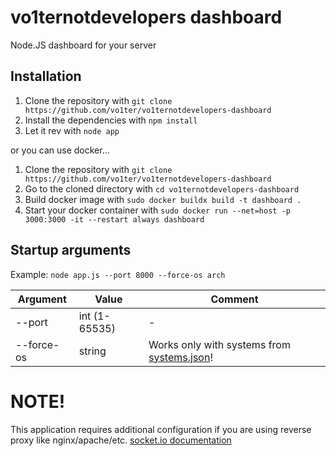 # vo1ternotdevelopers dashboard

Node.JS dashboard for your server

## Installation

1. Clone the repository with `git clone https://github.com/vo1ter/vo1ternotdevelopers-dashboard`
2. Install the dependencies with `npm install`
3. Let it rev with `node app`

or you can use docker...

1. Clone the repository with `git clone https://github.com/vo1ter/vo1ternotdevelopers-dashboard`
2. Go to the cloned directory with `cd vo1ternotdevelopers-dashboard`
3. Build docker image with `sudo docker buildx build -t dashboard .`
4. Start your docker container with `sudo docker run --net=host -p 3000:3000 -it --restart always dashboard`  

## Startup arguments

Example: `node app.js --port 8000 --force-os arch`

| Argument  | Value |  Comment |
| ------------- | ------------- | ------------- |
|  --port  |  int (1-65535)  |  -  |
|  --force-os  |  string   |  Works only with systems from [systems.json](https://github.com/vo1ter/vo1ternotdevelopers-dashboard/blob/main/src/static/json/systems.json)!  |

# NOTE!
This application requires additional configuration if you are using reverse proxy like nginx/apache/etc.
[socket.io documentation](https://socket.io/docs/v4/reverse-proxy/)
